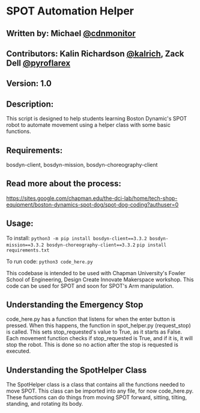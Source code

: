 # SPOT Automation Helper 
## Written by: Michael [@cdnmonitor](https://github.com/cdnmonitor)
## Contributors: Kalin Richardson [@kalrich](https://github.com/kalrich), Zack Dell [@pyroflarex](https://github.com/pyroflarex)
## Version: 1.0 
## Description: 
This script is designed to help students learning Boston Dynamic's SPOT robot to automate movement using a helper class with some basic functions. 
## Requirements:
bosdyn-client, bosdyn-mission, bosdyn-choreography-client 
## Read more about the process:
https://sites.google.com/chapman.edu/the-dci-lab/home/tech-shop-equipment/boston-dynamics-spot-dog/spot-dog-coding?authuser=0
## Usage:
To install:
```python3 -m pip install bosdyn-client==3.3.2 bosdyn-mission==3.3.2 bosdyn-choreography-client==3.3.2```
```pip install requirements.txt```

To run code:
```python3 code_here.py ```

This codebase is intended to be used with Chapman University's Fowler School of Engineering, Design Create Innovate Makerspace workshop. This code can be used for SPOT and soon for SPOT's Arm manipulation.
## Understanding the Emergency Stop
code_here.py has a function that listens for when the enter button is pressed. When this happens, the function in spot_helper.py (request_stop) is called. This sets stop_requested's value to True, as it starts as False. Each movement function checks if stop_requested is True, and if it is, it will stop the robot. This is done so no action after the stop is requested is executed.
## Understanding the SpotHelper Class
The SpotHelper class is a class that contains all the functions needed to move SPOT. This class can be imported into any file, for now code_here.py. These functions can do things from moving SPOT forward, sitting, tilting, standing, and rotating its body.
